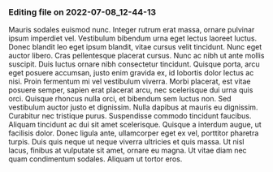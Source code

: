 

### Editing file on 2022-07-08_12-44-13

Mauris sodales euismod nunc. Integer rutrum erat massa, ornare pulvinar ipsum imperdiet vel. Vestibulum bibendum urna eget lectus laoreet luctus. Donec blandit leo eget ipsum blandit, vitae cursus velit tincidunt. Nunc eget auctor libero. Cras pellentesque placerat cursus. Nunc ac nibh ut ante mollis suscipit. Duis luctus ornare nibh consectetur tincidunt. Quisque porta, arcu eget posuere accumsan, justo enim gravida ex, id lobortis dolor lectus ac nisi. Proin fermentum mi vel vestibulum viverra. Morbi placerat, est vitae posuere semper, sapien erat placerat arcu, nec scelerisque dui urna quis orci. Quisque rhoncus nulla orci, et bibendum sem luctus non. Sed vestibulum auctor justo et dignissim. Nulla dapibus at mauris eu dignissim. Curabitur nec tristique purus.
Suspendisse commodo tincidunt faucibus. Aliquam tincidunt ac dui sit amet scelerisque. Quisque a interdum augue, ut facilisis dolor. Donec ligula ante, ullamcorper eget ex vel, porttitor pharetra turpis. Duis quis neque ut neque viverra ultricies et quis massa. Ut nisl lacus, finibus at vulputate sit amet, ornare eu magna. Ut vitae diam nec quam condimentum sodales. Aliquam ut tortor eros.


